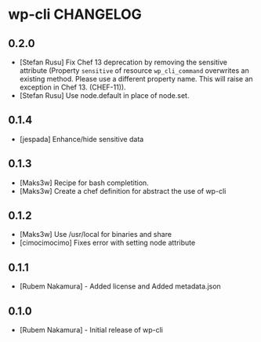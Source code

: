 wp-cli CHANGELOG
================

0.2.0
-----
- [Stefan Rusu] Fix Chef 13 deprecation by removing the sensitive attribute (Property `sensitive` of resource `wp_cli_command` overwrites an existing method. Please use a different property name. This will raise an exception in Chef 13. (CHEF-11)).
- [Stefan Rusu] Use node.default in place of node.set.

0.1.4
-----
- [jespada] Enhance/hide sensitive data

0.1.3
-----

- [Maks3w] Recipe for bash completition.
- [Maks3w] Create a chef definition for abstract the use of wp-cli

0.1.2
-----
- [Maks3w] Use /usr/local for binaries and share
- [cimocimocimo] Fixes error with setting node attribute

0.1.1
-----
- [Rubem Nakamura] - Added license and Added metadata.json

0.1.0
-----
- [Rubem Nakamura] - Initial release of wp-cli
